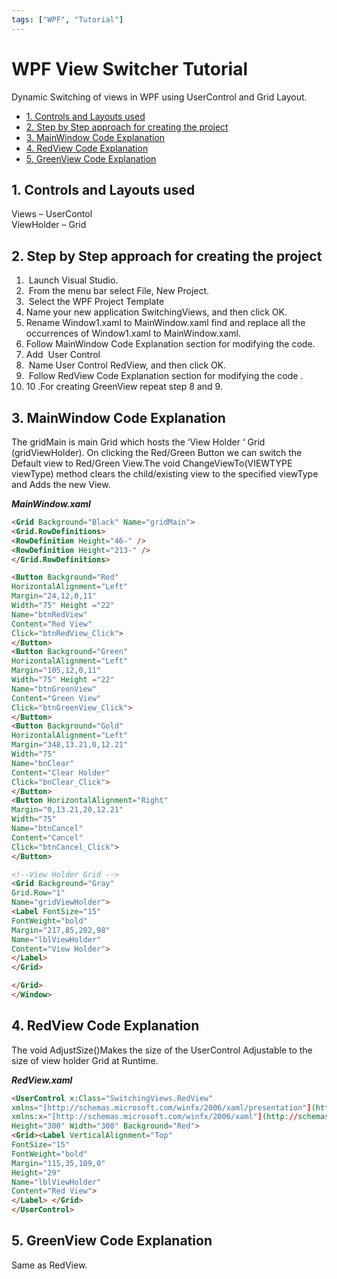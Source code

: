 ```yaml
---
tags: ["WPF", "Tutorial"]
---
```


# WPF View Switcher Tutorial

Dynamic Switching of views in WPF using UserControl and Grid Layout.

  - [1. Controls and Layouts used](#1-controls-and-layouts-used)
  - [2. Step by Step approach for creating the project](#2-step-by-step-approach-for-creating-the-project)
  - [3. MainWindow Code Explanation](#3-mainwindow-code-explanation)
  - [4. RedView Code Explanation](#4-redview-code-explanation)
  - [5. GreenView Code Explanation](#5-greenview-code-explanation)

## 1. Controls and Layouts used

Views – UserContol  
ViewHolder – Grid

## 2. Step by Step approach for creating the project

1.  Launch Visual Studio.  
2.  From the menu bar select File, New Project.  
3.  Select the WPF Project Template  
4. Name your new application SwitchingViews, and then click OK.  
5. Rename Window1.xaml to MainWindow.xaml find and replace all the occurrences of Window1.xaml to MainWindow.xaml.  
6. Follow MainWindow Code Explanation section for modifying the code.  
7. Add  User Control   
8.  Name User Control RedView, and then click OK.  
9.  Follow RedView Code Explanation section for modifying the code .  
10. 10 .For creating GreenView repeat step 8 and 9.

## 3. MainWindow Code Explanation

The gridMain is main Grid which hosts the ‘View Holder ‘ Grid (gridViewHolder). On clicking the Red/Green Button we can switch the Default view to Red/Green View.The void ChangeViewTo(VIEWTYPE viewType) method clears the child/existing view to the specified viewType and Adds the new View.


***MainWindow.xaml***

```html
<Grid Background="Black" Name="gridMain">  
<Grid.RowDefinitions>  
<RowDefinition Height="46-" />  
<RowDefinition Height="213-" />  
</Grid.RowDefinitions>

<Button Background="Red"  
HorizontalAlignment="Left"  
Margin="24,12,0,11"  
Width="75" Height ="22"  
Name="btnRedView"  
Content="Red View"  
Click="btnRedView_Click">  
</Button>  
<Button Background="Green"  
HorizontalAlignment="Left"  
Margin="105,12,0,11"  
Width="75" Height ="22"  
Name="btnGreenView"  
Content="Green View"  
Click="btnGreenView_Click">  
</Button>  
<Button Background="Gold"  
HorizontalAlignment="Left"  
Margin="348,13.21,0,12.21"  
Width="75"  
Name="bnClear"  
Content="Clear Holder"  
Click="bnClear_Click">  
</Button>  
<Button HorizontalAlignment="Right"  
Margin="0,13.21,20,12.21"  
Width="75"  
Name="btnCancel"  
Content="Cancel"  
Click="btnCancel_Click">  
</Button>

<!--View Holder Grid -->
<Grid Background="Gray"  
Grid.Row="1"  
Name="gridViewHolder">  
<Label FontSize="15"  
FontWeight="bold"  
Margin="217,85,202,98"  
Name="lblViewHolder"  
Content="View Holder">  
</Label>  
</Grid>

</Grid>  
</Window>
```




## 4. RedView Code Explanation

The void AdjustSize()Makes the size of the UserControl Adjustable to the size of view holder Grid at Runtime.

***RedView.xaml***

```html 
<UserControl x:Class="SwitchingViews.RedView"  
xmlns="[http://schemas.microsoft.com/winfx/2006/xaml/presentation"](http://schemas.microsoft.com/winfx/2006/xaml/presentation");  
xmlns:x="[http://schemas.microsoft.com/winfx/2006/xaml"](http://schemas.microsoft.com/winfx/2006/xaml");  
Height="300" Width="300" Background="Red">  
<Grid><Label VerticalAlignment="Top"  
FontSize="15"  
FontWeight="bold"  
Margin="115,35,109,0"  
Height="29"  
Name="lblViewHolder"  
Content="Red View">  
</Label> </Grid>  
</UserControl>
```

## 5. GreenView Code Explanation

Same as RedView.
